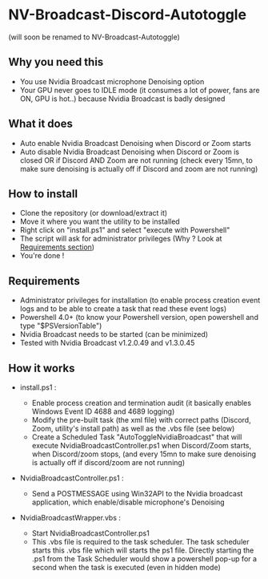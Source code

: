 # NV-Broadcast-Discord-Autotoggle
(will soon be renamed to NV-Broadcast-Autotoggle)

## Why you need this
- You use Nvidia Broadcast microphone Denoising option
- Your GPU never goes to IDLE mode (it consumes a lot of power, fans are ON, GPU is hot..) because Nvidia Broadcast is badly designed


## What it does
- Auto enable Nvidia Broadcast Denoising when Discord or Zoom starts
- Auto disable Nvidia Broadcast Denoising when Discord or Zoom is closed OR if Discord AND Zoom are not running (check every 15mn, to make sure denoising is actually off if Discord and zoom are not running)


## How to install
- Clone the repository (or download/extract it)
- Move it where you want the utility to be installed
- Right click on "install.ps1" and select "execute with Powershell"
- The script will ask for administrator privileges (Why ? Look at [Requirements section](#requirements))
- You're done !


## Requirements
- Administrator privileges for installation (to enable process creation event logs and to be able to create a task that read these event logs)
- Powershell 4.0+ (to know your Powershell version, open powershell and type "$PSVersionTable")
- Nvidia Broadcast needs to be started (can be minimized)
- Tested with Nvidia Broadcast v1.2.0.49 and v1.3.0.45


## How it works
- install.ps1 :
  - Enable process creation and termination audit (it basically enables Windows Event ID 4688 and 4689 logging)
  - Modify the pre-built task (the xml file) with correct paths (Discord, Zoom, utility's install path) as well as the .vbs file (see below)
  - Create a Scheduled Task "AutoToggleNvidiaBroadcast" that will execute NvidiaBroadcastController.ps1 when Discord/Zoom starts, when Discord/zoom stops, (and every 15mn to make sure denoising is actually off if discord/zoom are not running)

- NvidiaBroadcastController.ps1 :
  - Send a POSTMESSAGE using Win32API to the Nvidia broadcast application, which enable/disable microphone's Denoising

- NvidiaBroadcastWrapper.vbs :
  - Start NvidiaBroadcastController.ps1
  - This .vbs file is required to the task scheduler. The task scheduler starts this .vbs file which will starts the ps1 file. Directly starting the .ps1 from the Task Scheduler would show a powershell pop-up for a second when the task is executed (even in hidden mode)
